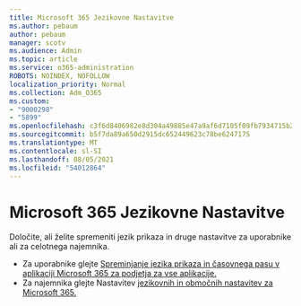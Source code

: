 ```yaml
---
title: Microsoft 365 Jezikovne Nastavitve
ms.author: pebaum
author: pebaum
manager: scotv
ms.audience: Admin
ms.topic: article
ms.service: o365-administration
ROBOTS: NOINDEX, NOFOLLOW
localization_priority: Normal
ms.collection: Adm_O365
ms.custom:
- "9000298"
- "5899"
ms.openlocfilehash: c3f6d8406982e8d304a49885e47a9af6d7105f09fb7934715b29777069d52726
ms.sourcegitcommit: b5f7da89a650d2915dc652449623c78be6247175
ms.translationtype: MT
ms.contentlocale: sl-SI
ms.lasthandoff: 08/05/2021
ms.locfileid: "54012864"
---
```

# <a name="microsoft-365-language-settings"></a>Microsoft 365 Jezikovne Nastavitve

Določite, ali želite spremeniti jezik prikaza in druge nastavitve za uporabnike ali za celotnega najemnika.

- Za uporabnike glejte [Spreminjanje jezika prikaza in časovnega pasu v aplikaciji Microsoft 365 za podjetja za vse aplikacije.](https://support.microsoft.com/office/6f238bff-5252-441e-b32b-655d5d85d15b)
- Za najemnika glejte Nastavitev [jezikovnih in območnih nastavitev za Microsoft 365.](https://docs.microsoft.com/office365/troubleshoot/access-management/set-language-and-region)
